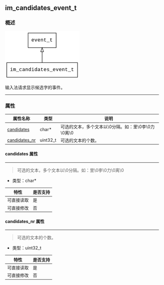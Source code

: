 ## im\_candidates\_event\_t
### 概述
![image](images/im_candidates_event_t_0.png)

输入法请求显示候选字的事件。

----------------------------------
### 属性
<p id="im_candidates_event_t_properties">

| 属性名称 | 类型 | 说明 | 
| -------- | ----- | ------------ | 
| <a href="#im_candidates_event_t_candidates">candidates</a> | char* | 可选的文本，多个文本以\0分隔。如：里\0李\0力\0离\0 |
| <a href="#im_candidates_event_t_candidates_nr">candidates\_nr</a> | uint32\_t | 可选的文本的个数。 |
#### candidates 属性
-----------------------
> <p id="im_candidates_event_t_candidates">可选的文本，多个文本以\0分隔。如：里\0李\0力\0离\0


* 类型：char*

| 特性 | 是否支持 |
| -------- | ----- |
| 可直接读取 | 是 |
| 可直接修改 | 否 |
#### candidates\_nr 属性
-----------------------
> <p id="im_candidates_event_t_candidates_nr">可选的文本的个数。


* 类型：uint32\_t

| 特性 | 是否支持 |
| -------- | ----- |
| 可直接读取 | 是 |
| 可直接修改 | 否 |
